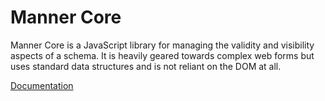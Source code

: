 # Manner Core

Manner Core is a JavaScript library for managing the validity and visibility
aspects of a schema. It is heavily geared towards complex web forms but uses
standard data structures and is not reliant on the DOM at all.

[Documentation](http://manner.readthedocs.org/en/latest/)

